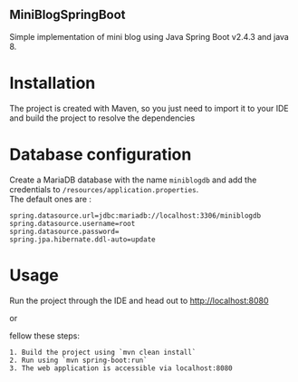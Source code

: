 ## MiniBlogSpringBoot
Simple implementation of  mini blog using Java Spring Boot v2.4.3 and java 8.

# Installation 
The project is created with Maven, so you just need to import it to your IDE and build the project to resolve the dependencies

# Database configuration 
Create a MariaDB database with the name `miniblogdb` and add the credentials to `/resources/application.properties`.  
The default ones are :

```
spring.datasource.url=jdbc:mariadb://localhost:3306/miniblogdb
spring.datasource.username=root
spring.datasource.password=
spring.jpa.hibernate.ddl-auto=update
```

# Usage 
Run the project through the IDE and head out to [http://localhost:8080](http://localhost:8080)

or 

fellow these steps:

```
1. Build the project using `mvn clean install`
2. Run using `mvn spring-boot:run`
3. The web application is accessible via localhost:8080
```